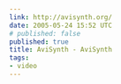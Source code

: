 ```yaml
---
link: http://avisynth.org/
date: 2005-05-24 15:52 UTC
# published: false
published: true
title: AviSynth - AviSynth
tags:
- video
---
```



